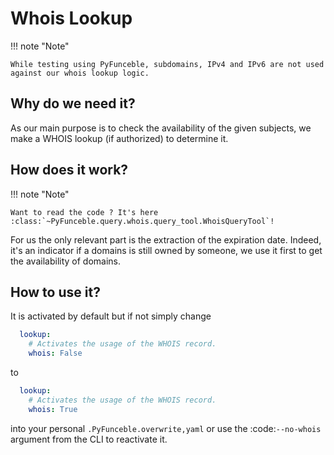# Whois Lookup

!!! note "Note"

    While testing using PyFunceble, subdomains, IPv4 and IPv6 are not used
    against our whois lookup logic.

## Why do we need it?

As our main purpose is to check the availability of the given subjects, we make
a WHOIS lookup (if authorized) to determine it.

## How does it work?

!!! note "Note"

    Want to read the code ? It's here
    :class:`~PyFunceble.query.whois.query_tool.WhoisQueryTool`!

For us the only relevant part is the extraction of the expiration date.
Indeed, it's an indicator if a domains is still owned by someone, we use it
first to get the availability of domains.


## How to use it?

It is activated by default but if not simply change

```yaml
  lookup:
    # Activates the usage of the WHOIS record.
    whois: False
```

to

```yaml
  lookup:
    # Activates the usage of the WHOIS record.
    whois: True
```

into your personal `.PyFunceble.overwrite,yaml` or use the :code:`--no-whois`
argument from the CLI to reactivate it.
